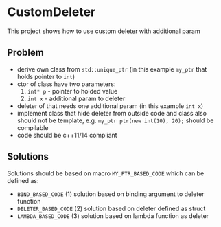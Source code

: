 # CustomDeleter
This project shows how to use custom deleter with additional param

## Problem
- derive own class from `std::unique_ptr` (in this example `my_ptr` that holds pointer to `int`)
- ctor of class have two parameters:
    1. `int* p` - pointer to holded value
    2. `int x` - additional param to deleter
- deleter of that needs one additional param (in this example `int x`)
- implement class that hide deleter from outside code and class also should not be template, e.g. `my_ptr ptr(new int(10), 20);` should be compilable
- code should be c++11/14 compliant

## Solutions
Solutions should be based on macro `MY_PTR_BASED_CODE` which can be defined as:
- `BIND_BASED_CODE` (1) solution based on binding argument to deleter function
- `DELETER_BASED_CODE` (2) solution based on deleter defined as struct
- `LAMBDA_BASED_CODE` (3) solution based on lambda function as deleter